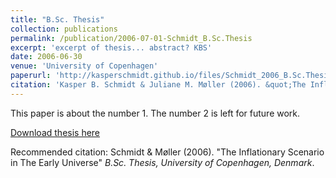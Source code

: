 ```yaml
---
title: "B.Sc. Thesis"
collection: publications
permalink: /publication/2006-07-01-Schmidt_B.Sc.Thesis
excerpt: 'excerpt of thesis... abstract? KBS'
date: 2006-06-30
venue: 'University of Copenhagen'
paperurl: 'http://kasperschmidt.github.io/files/Schmidt_2006_B.Sc.Thesis.pdf'
citation: 'Kasper B. Schmidt & Juliane M. Møller (2006). &quot;The Inflationary Scenario in The Early Universe &quot; <i>University of Copenhagen</i>'
---
```

This paper is about the number 1. The number 2 is left for future work.

[Download thesis here](http://kasperschmidt.github.io/files/Schmidt_2006_B.Sc.Thesis.pdf)

Recommended citation: Schmidt & Møller (2006). "The Inflationary Scenario in The Early Universe" <i>B.Sc. Thesis, University of Copenhagen, Denmark</i>.